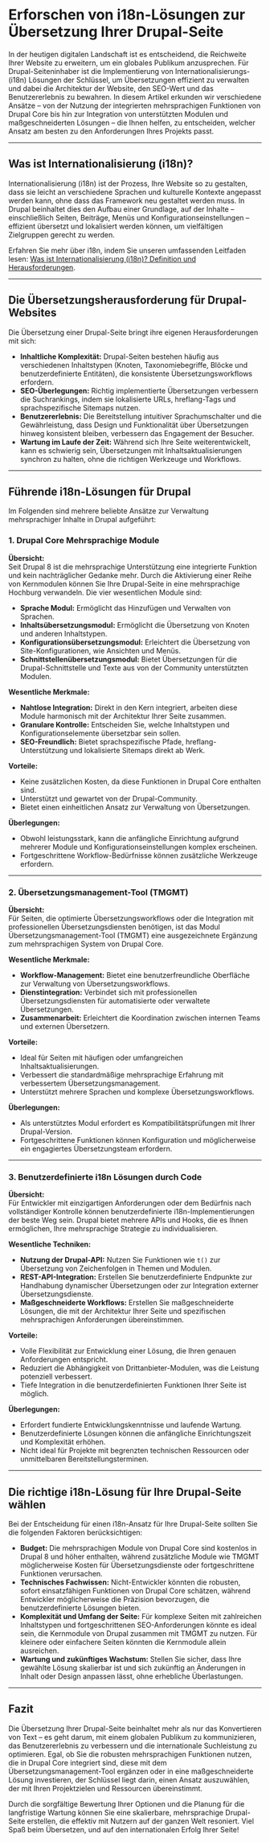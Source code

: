 # Erforschen von i18n-Lösungen zur Übersetzung Ihrer Drupal-Seite

In der heutigen digitalen Landschaft ist es entscheidend, die Reichweite Ihrer Website zu erweitern, um ein globales Publikum anzusprechen. Für Drupal-Seiteninhaber ist die Implementierung von Internationalisierungs- (i18n) Lösungen der Schlüssel, um Übersetzungen effizient zu verwalten und dabei die Architektur der Website, den SEO-Wert und das Benutzererlebnis zu bewahren. In diesem Artikel erkunden wir verschiedene Ansätze – von der Nutzung der integrierten mehrsprachigen Funktionen von Drupal Core bis hin zur Integration von unterstützten Modulen und maßgeschneiderten Lösungen – die Ihnen helfen, zu entscheiden, welcher Ansatz am besten zu den Anforderungen Ihres Projekts passt.

---

## Was ist Internationalisierung (i18n)?

Internationalisierung (i18n) ist der Prozess, Ihre Website so zu gestalten, dass sie leicht an verschiedene Sprachen und kulturelle Kontexte angepasst werden kann, ohne dass das Framework neu gestaltet werden muss. In Drupal beinhaltet dies den Aufbau einer Grundlage, auf der Inhalte – einschließlich Seiten, Beiträge, Menüs und Konfigurationseinstellungen – effizient übersetzt und lokalisiert werden können, um vielfältigen Zielgruppen gerecht zu werden.

Erfahren Sie mehr über i18n, indem Sie unseren umfassenden Leitfaden lesen: [Was ist Internationalisierung (i18n)? Definition und Herausforderungen](https://github.com/aymericzip/intlayer/blob/main/docs/de/what_is_internationalization.md).

---

## Die Übersetzungsherausforderung für Drupal-Websites

Die Übersetzung einer Drupal-Seite bringt ihre eigenen Herausforderungen mit sich:

- **Inhaltliche Komplexität:** Drupal-Seiten bestehen häufig aus verschiedenen Inhaltstypen (Knoten, Taxonomiebegriffe, Blöcke und benutzerdefinierte Entitäten), die konsistente Übersetzungsworkflows erfordern.
- **SEO-Überlegungen:** Richtig implementierte Übersetzungen verbessern die Suchrankings, indem sie lokalisierte URLs, hreflang-Tags und sprachspezifische Sitemaps nutzen.
- **Benutzererlebnis:** Die Bereitstellung intuitiver Sprachumschalter und die Gewährleistung, dass Design und Funktionalität über Übersetzungen hinweg konsistent bleiben, verbessern das Engagement der Besucher.
- **Wartung im Laufe der Zeit:** Während sich Ihre Seite weiterentwickelt, kann es schwierig sein, Übersetzungen mit Inhaltsaktualisierungen synchron zu halten, ohne die richtigen Werkzeuge und Workflows.

---

## Führende i18n-Lösungen für Drupal

Im Folgenden sind mehrere beliebte Ansätze zur Verwaltung mehrsprachiger Inhalte in Drupal aufgeführt:

### 1. Drupal Core Mehrsprachige Module

**Übersicht:**  
Seit Drupal 8 ist die mehrsprachige Unterstützung eine integrierte Funktion und kein nachträglicher Gedanke mehr. Durch die Aktivierung einer Reihe von Kernmodulen können Sie Ihre Drupal-Seite in eine mehrsprachige Hochburg verwandeln. Die vier wesentlichen Module sind:

- **Sprache Modul:** Ermöglicht das Hinzufügen und Verwalten von Sprachen.
- **Inhaltsübersetzungsmodul:** Ermöglicht die Übersetzung von Knoten und anderen Inhaltstypen.
- **Konfigurationsübersetzungsmodul:** Erleichtert die Übersetzung von Site-Konfigurationen, wie Ansichten und Menüs.
- **Schnittstellenübersetzungsmodul:** Bietet Übersetzungen für die Drupal-Schnittstelle und Texte aus von der Community unterstützten Modulen.

**Wesentliche Merkmale:**

- **Nahtlose Integration:** Direkt in den Kern integriert, arbeiten diese Module harmonisch mit der Architektur Ihrer Seite zusammen.
- **Granulare Kontrolle:** Entscheiden Sie, welche Inhaltstypen und Konfigurationselemente übersetzbar sein sollen.
- **SEO-Freundlich:** Bietet sprachspezifische Pfade, hreflang-Unterstützung und lokalisierte Sitemaps direkt ab Werk.

**Vorteile:**

- Keine zusätzlichen Kosten, da diese Funktionen in Drupal Core enthalten sind.
- Unterstützt und gewartet von der Drupal-Community.
- Bietet einen einheitlichen Ansatz zur Verwaltung von Übersetzungen.

**Überlegungen:**

- Obwohl leistungsstark, kann die anfängliche Einrichtung aufgrund mehrerer Module und Konfigurationseinstellungen komplex erscheinen.
- Fortgeschrittene Workflow-Bedürfnisse können zusätzliche Werkzeuge erfordern.

---

### 2. Übersetzungsmanagement-Tool (TMGMT)

**Übersicht:**  
Für Seiten, die optimierte Übersetzungsworkflows oder die Integration mit professionellen Übersetzungsdiensten benötigen, ist das Modul Übersetzungsmanagement-Tool (TMGMT) eine ausgezeichnete Ergänzung zum mehrsprachigen System von Drupal Core.

**Wesentliche Merkmale:**

- **Workflow-Management:** Bietet eine benutzerfreundliche Oberfläche zur Verwaltung von Übersetzungsworkflows.
- **Dienstintegration:** Verbindet sich mit professionellen Übersetzungsdiensten für automatisierte oder verwaltete Übersetzungen.
- **Zusammenarbeit:** Erleichtert die Koordination zwischen internen Teams und externen Übersetzern.

**Vorteile:**

- Ideal für Seiten mit häufigen oder umfangreichen Inhaltsaktualisierungen.
- Verbessert die standardmäßige mehrsprachige Erfahrung mit verbessertem Übersetzungsmanagement.
- Unterstützt mehrere Sprachen und komplexe Übersetzungsworkflows.

**Überlegungen:**

- Als unterstütztes Modul erfordert es Kompatibilitätsprüfungen mit Ihrer Drupal-Version.
- Fortgeschrittene Funktionen können Konfiguration und möglicherweise ein engagiertes Übersetzungsteam erfordern.

---

### 3. Benutzerdefinierte i18n Lösungen durch Code

**Übersicht:**  
Für Entwickler mit einzigartigen Anforderungen oder dem Bedürfnis nach vollständiger Kontrolle können benutzerdefinierte i18n-Implementierungen der beste Weg sein. Drupal bietet mehrere APIs und Hooks, die es Ihnen ermöglichen, Ihre mehrsprachige Strategie zu individualisieren.

**Wesentliche Techniken:**

- **Nutzung der Drupal-API:** Nutzen Sie Funktionen wie `t()` zur Übersetzung von Zeichenfolgen in Themen und Modulen.
- **REST-API-Integration:** Erstellen Sie benutzerdefinierte Endpunkte zur Handhabung dynamischer Übersetzungen oder zur Integration externer Übersetzungsdienste.
- **Maßgeschneiderte Workflows:** Erstellen Sie maßgeschneiderte Lösungen, die mit der Architektur Ihrer Seite und spezifischen mehrsprachigen Anforderungen übereinstimmen.

**Vorteile:**

- Volle Flexibilität zur Entwicklung einer Lösung, die Ihren genauen Anforderungen entspricht.
- Reduziert die Abhängigkeit von Drittanbieter-Modulen, was die Leistung potenziell verbessert.
- Tiefe Integration in die benutzerdefinierten Funktionen Ihrer Seite ist möglich.

**Überlegungen:**

- Erfordert fundierte Entwicklungskenntnisse und laufende Wartung.
- Benutzerdefinierte Lösungen können die anfängliche Einrichtungszeit und Komplexität erhöhen.
- Nicht ideal für Projekte mit begrenzten technischen Ressourcen oder unmittelbaren Bereitstellungsterminen.

---

## Die richtige i18n-Lösung für Ihre Drupal-Seite wählen

Bei der Entscheidung für einen i18n-Ansatz für Ihre Drupal-Seite sollten Sie die folgenden Faktoren berücksichtigen:

- **Budget:** Die mehrsprachigen Module von Drupal Core sind kostenlos in Drupal 8 und höher enthalten, während zusätzliche Module wie TMGMT möglicherweise Kosten für Übersetzungsdienste oder fortgeschrittene Funktionen verursachen.
- **Technisches Fachwissen:** Nicht-Entwickler könnten die robusten, sofort einsatzfähigen Funktionen von Drupal Core schätzen, während Entwickler möglicherweise die Präzision bevorzugen, die benutzerdefinierte Lösungen bieten.
- **Komplexität und Umfang der Seite:** Für komplexe Seiten mit zahlreichen Inhaltstypen und fortgeschrittenen SEO-Anforderungen könnte es ideal sein, die Kernmodule von Drupal zusammen mit TMGMT zu nutzen. Für kleinere oder einfachere Seiten könnten die Kernmodule allein ausreichen.
- **Wartung und zukünftiges Wachstum:** Stellen Sie sicher, dass Ihre gewählte Lösung skalierbar ist und sich zukünftig an Änderungen in Inhalt oder Design anpassen lässt, ohne erhebliche Überlastungen.

---

## Fazit

Die Übersetzung Ihrer Drupal-Seite beinhaltet mehr als nur das Konvertieren von Text – es geht darum, mit einem globalen Publikum zu kommunizieren, das Benutzererlebnis zu verbessern und die internationale Suchleistung zu optimieren. Egal, ob Sie die robusten mehrsprachigen Funktionen nutzen, die in Drupal Core integriert sind, diese mit dem Übersetzungsmanagement-Tool ergänzen oder in eine maßgeschneiderte Lösung investieren, der Schlüssel liegt darin, einen Ansatz auszuwählen, der mit Ihren Projektzielen und Ressourcen übereinstimmt.

Durch die sorgfältige Bewertung Ihrer Optionen und die Planung für die langfristige Wartung können Sie eine skalierbare, mehrsprachige Drupal-Seite erstellen, die effektiv mit Nutzern auf der ganzen Welt resoniert. Viel Spaß beim Übersetzen, und auf den internationalen Erfolg Ihrer Seite!
